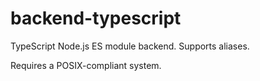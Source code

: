 # backend-typescript

TypeScript Node.js ES module backend. Supports aliases.

Requires a POSIX-compliant system.
